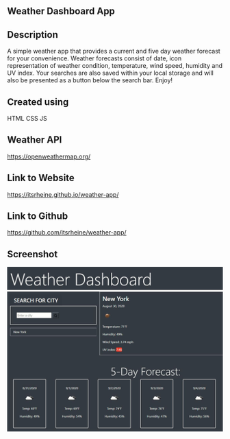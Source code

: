 ## Weather Dashboard App

## Description
A simple weather app that provides a current and five day weather forecast for your convenience.
Weather forecasts consist of date, icon representation of weather condition, temperature, wind speed, humidity and UV index.
Your searches are also saved within your local storage and will also be presented as a button below the search bar.
Enjoy!

## Created using
HTML
CSS
JS

## Weather API
https://openweathermap.org/

## Link to Website
https://itsrheine.github.io/weather-app/

## Link to Github
https://github.com/itsrheine/weather-app/

## Screenshot
![Screenshot](assets/svg/Weather-Dash.JPG)

